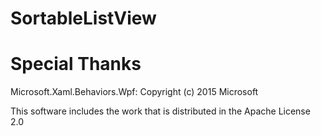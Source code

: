 # SortableListView

# Special Thanks
Microsoft.Xaml.Behaviors.Wpf:   Copyright (c) 2015 Microsoft  

This software includes the work that is distributed in the Apache License 2.0